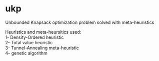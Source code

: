 # ukp
Unbounded Knapsack optimization problem solved with meta-heuristics

Heuristics and meta-heursitics used: <br>
1- Density-Ordered heuristic \
2- Total value heuristic \
3- Tunnel-Annealing meta-heuristic \
4- genetic algorithm
